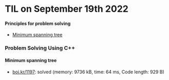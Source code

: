 # **TIL on September 19th 2022**
#### Principles for problem solving
- [Minimum spanning tree](../../../Computer%20science/Algorithm/min-span-tree-09-19-2022.md)

### Problem Solving Using C++
#### Minimum spanning tree
- [boj.kr/1197](../../../Problem%20Solving/boj/Minimum%20spanning%20tree/1197-09-19-2022.cpp): solved (memory: 9736 kB, time: 64 ms, Code length: 929 B)